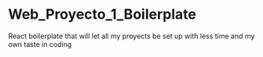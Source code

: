 # Web_Proyecto_1_Boilerplate
React boilerplate that will let all my proyects be set up with less time and my own taste in coding
